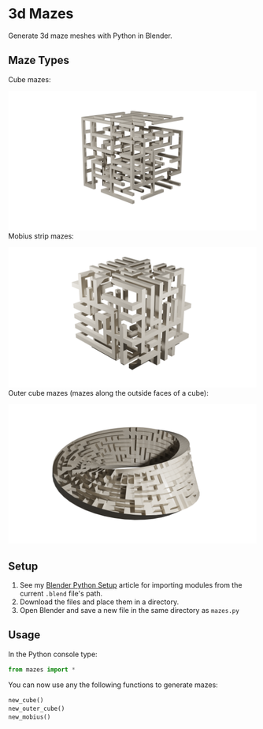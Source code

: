 
# 3d Mazes

Generate 3d maze meshes with Python in Blender.

## Maze Types

Cube mazes:

![Cube maze](images/cube.png)
Mobius strip mazes:

![Outer cube maze](images/outer_cube.png)
Outer cube mazes (mazes along the outside faces of a cube):

![Mobius strip maze](images/mobius.png)

## Setup

1. See my [Blender Python Setup](https://vishusandy.github.io/blender-python-setup/) article for importing modules from the current `.blend` file's path.
2. Download the files and place them in a directory.
3. Open Blender and save a new file in the same directory as `mazes.py`

## Usage

In the Python console type:

```python
from mazes import *
```

You can now use any the following functions to generate mazes:

```python
new_cube()
new_outer_cube()
new_mobius()
```





